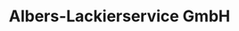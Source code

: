 ---
title: "Albers-Lackierservice GmbH"
url: /warstein/albers-lackierservice-gmbh/
shop: Autowerkstatt
---